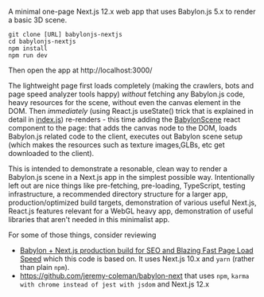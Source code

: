 A minimal one-page Next.js 12.x web app that uses Babylon.js 5.x to render a basic 3D scene.

```shell
git clone [URL] babylonjs-nextjs
cd babylonjs-nextjs
npm install
npm run dev
```

Then open the app at http://localhost:3000/

The lightweight page first loads completely (making the crawlers, bots and page speed analyzer tools happy) _without_ fetching any Babylon.js code, heavy resources for the scene, without even the canvas element in the DOM. Then _immediately_ (using React.js useState() trick that is explained in detail in [index.js](src/pages/index.js)) re-renders - this time adding the [BabylonScene](src/components/BabylonScene.js) react component to the page: that adds the canvas node to the DOM, loads Babylon.js related code to the client, executes out Babylon scene setup (which makes the resources such as texture images,GLBs, etc get downloaded to the client).

This is intended to demonstrate a resonable, clean way to render a Babylon.js scene in a Next.js app in the simplest possible way. Intentionally left out are nice things like pre-fetching, pre-loading, TypeScript, testing infrastructure, a recommended directory structure for a larger app, production/optimized build targets, demonstration of various useful Next.js, React.js features relevant for a WebGL heavy app, demonstration of useful libraries that aren't needed in this minimalist app.

For some of those things, consider reviewing
* [Babylon + Next.js production build for SEO and Blazing Fast Page Load Speed](https://3designer.app/best/babylon-nextjs-setup) which this code is based on. It uses Next.js 10.x and `yarn` (rather than plain `npm`).
* https://github.com/jeremy-coleman/babylon-next that uses `npm`, `karma with chrome instead of jest with jsdom` and Next.js 12.x
